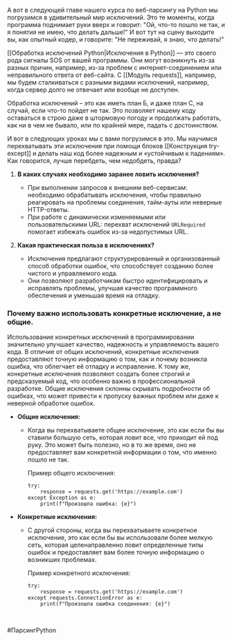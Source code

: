  
А вот в следующей главе нашего курса по веб-парсингу на Python мы погрузимся в удивительный мир исключений. Это те моменты, когда программа поднимает руки вверх и говорит: "Ой, что-то пошло не так, и я понятия не имею, что делать дальше!" И вот тут на сцену выходите вы, как опытный кодер, и говорите: "Не переживай, я знаю, что делать!"

[[Обработка исключений Python|Исключения в Python]] — это своего рода сигналы SOS от вашей программы. Они могут возникнуть из-за разных причин, например, из-за проблем с интернет-соединением или неправильного ответа от веб-сайта. С [[Модуль requests]], например, мы будем сталкиваться с разными видами исключений, например, когда сервер долго не отвечает или вообще не доступен.

Обработка исключений – это как иметь план Б, и даже план С, на случай, если что-то пойдет не так. Это позволяет нашему коду оставаться в строю даже в штормовую погоду и продолжать работать, как ни в чем не бывало, или по крайней мере, падать с достоинством.

И вот в следующих уроках мы с вами погрузимся в это. Мы научимся перехватывать эти исключения при помощи блоков [[Конструкция try-except]] и делать наш код более надежным и «устойчивым к падениям». Как говорится, лучше перебдеть, чем недобдеть, правда?

1. **В каких случаях необходимо заранее ловить исключения?**
    
    - При выполнении запросов к внешним веб-сервисам: необходимо обрабатывать исключения, чтобы правильно реагировать на проблемы соединения, тайм-ауты или неверные HTTP-ответы.
    - При работе с динамически изменяемыми или пользовательскими URL: перехват исключений `URLRequired` помогает избежать ошибок из-за недопустимых URL.
2. **Какая практическая польза в исключениях?**
    
    - Исключения предлагают структурированный и организованный способ обработки ошибок, что способствует созданию более чистого и управляемого кода.
    - Они позволяют разработчикам быстро идентифицировать и исправлять проблемы, улучшая качество программного обеспечения и уменьшая время на отладку.

### Почему важно использовать конкретные исключение, а не общие.

Использование конкретных исключений в программировании значительно улучшает качество, надежность и управляемость вашего кода. В отличие от общих исключений, конкретные исключения предоставляют точную информацию о том, как и почему возникла ошибка, что облегчает её отладку и исправление. К тому же, конкретные исключения позволяют создать более строгий и предсказуемый код, что особенно важно в профессиональной разработке. Общие исключения склонны скрывать подробности об ошибках, что может привести к пропуску важных проблем или даже к неверной обработке ошибок. 

- **Общие исключения:**
    - Когда вы перехватываете общее исключение, это как если бы вы ставили большую сеть, которая ловит все, что приходит ей под руку. Это может быть полезно, но в то же время, оно не предоставляет вам конкретной информации о том, что именно пошло не так.  
          
        Пример общего исключения:
        
        ```
        try:
            response = requests.get('https://example.com')
        except Exception as e:
            print(f"Произошла ошибка: {e}")
        ```
        
- **Конкретные исключения:**
    - С другой стороны, когда вы перехватываете конкретное исключение, это как если бы вы использовали более мелкую сеть, которая целенаправленно ловит определенные типы ошибок и предоставляет вам более точную информацию о возникших проблемах.
        
        Пример конкретного исключения:
        
        ```
        try:
            response = requests.get('https://example.com')
        except requests.ConnectionError as e:
            print(f"Произошла ошибка соединения: {e}")
        ```
        

​​​​​​​​​​

#ПарсингPython